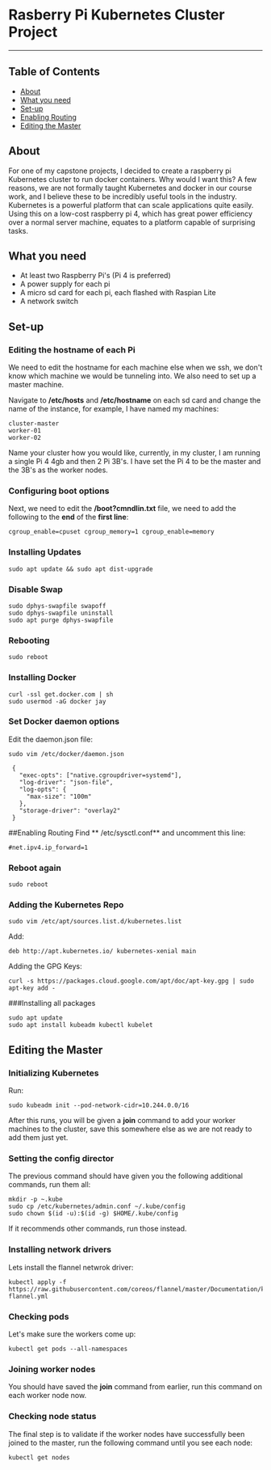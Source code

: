 # Rasberry Pi Kubernetes Cluster Project
---
## Table of Contents

- [About](#about)
- [What you need](#need)
- [Set-up](#setup)
- [Enabling Routing](#routing)
- [Editing the Master](#master)

## About <a name = "about"></a>

For one of my capstone projects, I decided to create a raspberry pi Kubernetes cluster to run docker containers. Why would I want this? A few reasons, we are not formally taught Kubernetes and docker in our course work, and I believe these to be incredibly useful tools in the industry. Kubernetes is a powerful platform that can scale applications quite easily. Using this on a low-cost raspberry pi 4, which has great power efficiency over a normal server machine, equates to a platform capable of surprising tasks. 

## What you need <a name = "need"></a>

- At least two Raspberry Pi's (Pi 4 is preferred)
- A power supply for each pi
- A micro sd card for each pi, each flashed with Raspian Lite
- A network switch

## Set-up <a name = "setup">

### Editing the hostname of each Pi

We need to edit the hostname for each machine else when we ssh, we don't know which machine we would be tunneling into. We also need to set up a master machine.

Navigate to **/etc/hosts** and **/etc/hostname** on each sd card and change the name of the instance, for example, I have named my machines:

```
cluster-master
worker-01 
worker-02
```

Name your cluster how you would like, currently, in my cluster, I am running a single Pi 4 4gb and then 2 Pi 3B's. I have set the Pi 4 to be the master and the 3B's as the worker nodes.

### Configuring boot options
Next, we need to edit the **/boot?cmndlin.txt** file, we need to add the following to the **end** of the **first line**:

```
cgroup_enable=cpuset cgroup_memory=1 cgroup_enable=memory
```

### Installing Updates
```sudo apt update && sudo apt dist-upgrade```

### Disable Swap

```
sudo dphys-swapfile swapoff
sudo dphys-swapfile uninstall
sudo apt purge dphys-swapfile
```

### Rebooting
 ```sudo reboot```

### Installing Docker
```
curl -ssl get.docker.com | sh
sudo usermod -aG docker jay
```


### Set Docker daemon options
Edit the daemon.json file:

```sudo vim /etc/docker/daemon.json```

```
 {
   "exec-opts": ["native.cgroupdriver=systemd"],
   "log-driver": "json-file",
   "log-opts": {
     "max-size": "100m"
   },
   "storage-driver": "overlay2"
 }
```

##Enabling Routing<a name = "routing">
Find ** /etc/sysctl.conf** and uncomment this line:

```#net.ipv4.ip_forward=1```

### Reboot again

```sudo reboot```

### Adding the Kubernetes Repo
```sudo vim /etc/apt/sources.list.d/kubernetes.list```

Add:

```deb http://apt.kubernetes.io/ kubernetes-xenial main```

Adding the GPG Keys:

 ```curl -s https://packages.cloud.google.com/apt/doc/apt-key.gpg | sudo apt-key add - ```


###Installing all packages

```
sudo apt update
sudo apt install kubeadm kubectl kubelet
```

## Editing the Master<a name = "master">


### Initializing Kubernetes
Run:

```
sudo kubeadm init --pod-network-cidr=10.244.0.0/16
```
After this runs, you will be given a **join** command to add your worker machines to the cluster, save this somewhere else as we are not ready to add them just yet. 

### Setting the config director
The previous command should have given you the following additional commands, run them all:

``` 
mkdir -p ~.kube
sudo cp /etc/kubernetes/admin.conf ~/.kube/config
sudo chown $(id -u):$(id -g) $HOME/.kube/config
```

If it recommends other commands, run those instead. 

### Installing network drivers
Lets install the flannel netwrok driver:

```
kubectl apply -f https://raw.githubusercontent.com/coreos/flannel/master/Documentation/kube-flannel.yml
```

### Checking pods
Let's make sure the workers come up:

```kubectl get pods --all-namespaces```

### Joining worker nodes
You should have saved the **join** command from earlier, run this command on each worker node now. 

### Checking node status
The final step is to validate if the worker nodes have successfully been joined to the master, run the following command until you see each node:

```kubectl get nodes```
